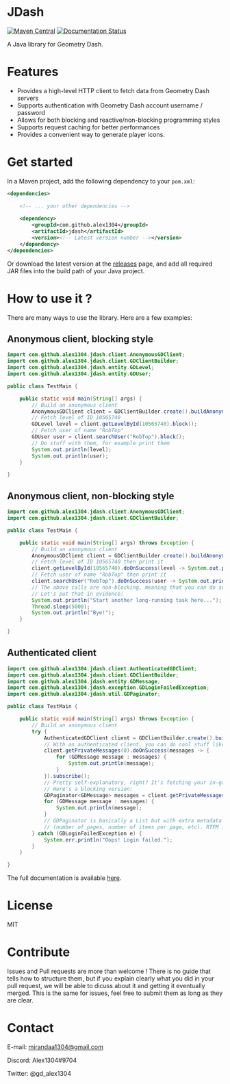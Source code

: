 # JDash

[![Maven Central](https://img.shields.io/maven-central/v/com.github.alex1304/jdash.svg?label=Maven%20Central)](https://search.maven.org/search?q=g:%22com.github.alex1304%22%20AND%20a:%22jdash%22) [![Documentation Status](https://readthedocs.org/projects/jdash/badge/?version=latest)](https://jdash.readthedocs.io/en/latest/?badge=latest)


A Java library for Geometry Dash.

# Features

- Provides a high-level HTTP client to fetch data from Geometry Dash servers
- Supports authentication with Geometry Dash account username / password
- Allows for both blocking and reactive/non-blocking programming styles
- Supports request caching for better performances
- Provides a convenient way to generate player icons.

# Get started

In a Maven project, add the following dependency to your `pom.xml`:

```xml
<dependencies>

	<!-- ... your other dependencies -->
	
	<dependency>
		<groupId>com.github.alex1304</groupId>
		<artifactId>jdash</artifactId>
		<version><!-- Latest version number --></version>
	</dependency>
</dependencies>
```

Or download the latest version at the [releases](https://github.com/Alex1304/jdash/releases) page, and add all required JAR files into the build path of your Java project.

# How to use it ?

There are many ways to use the library. Here are a few examples:

## Anonymous client, blocking style

```Java
import com.github.alex1304.jdash.client.AnonymousGDClient;
import com.github.alex1304.jdash.client.GDClientBuilder;
import com.github.alex1304.jdash.entity.GDLevel;
import com.github.alex1304.jdash.entity.GDUser;

public class TestMain {

	public static void main(String[] args) {
		// Build an anonymous client
		AnonymousGDClient client = GDClientBuilder.create().buildAnonymous();
		// Fetch level of ID 10565740
		GDLevel level = client.getLevelById(10565740).block();
		// Fetch user of name "RobTop"
		GDUser user = client.searchUser("RobTop").block();
		// Do stuff with them, for example print them
		System.out.println(level);
		System.out.println(user);
	}

}

```

## Anonymous client, non-blocking style

```Java
import com.github.alex1304.jdash.client.AnonymousGDClient;
import com.github.alex1304.jdash.client.GDClientBuilder;

public class TestMain {

	public static void main(String[] args) throws Exception {
		// Build an anonymous client
		AnonymousGDClient client = GDClientBuilder.create().buildAnonymous();
		// Fetch level of ID 10565740 then print it
		client.getLevelById(10565740).doOnSuccess(level -> System.out.println(level)).subscribe();
		// Fetch user of name "RobTop" then print it
		client.searchUser("RobTop").doOnSuccess(user -> System.out.println(user)).subscribe();
		// The above calls are non-blocking, meaning that you can do something else in parallel while the client is doing its job!
		// Let's put that in evidence:
		System.out.println("Start another long-running task here...");
		Thread.sleep(5000);
		System.out.println("Bye!");
	}

}

```

## Authenticated client

```Java
import com.github.alex1304.jdash.client.AuthenticatedGDClient;
import com.github.alex1304.jdash.client.GDClientBuilder;
import com.github.alex1304.jdash.entity.GDMessage;
import com.github.alex1304.jdash.exception.GDLoginFailedException;
import com.github.alex1304.jdash.util.GDPaginator;

public class TestMain {

	public static void main(String[] args) throws Exception {
		// Build an anonymous client
		try {
			AuthenticatedGDClient client = GDClientBuilder.create().buildAuthenticated("MyUsername", "MyP@ssw0rd");
			// With an authenticated client, you can do cool stuff like this:
			client.getPrivateMessages(0).doOnSuccess(messages -> {
				for (GDMessage message : messages) {
					System.out.println(message);
				}
			}).subscribe();
			// Pretty self-explanatory, right? It's fetching your in-game private messages!
			// Here's a blocking version:
			GDPaginator<GDMessage> messages = client.getPrivateMessages(0).block();
			for (GDMessage message : messages) {
				System.out.println(message);
			}
			// GDPaginator is basically a List but with extra metadata info related to pagination
			// (number of pages, number of items per page, etc). RTFM for more details.
		} catch (GDLoginFailedException e) {
			System.err.println("Oops! Login failed.");
		}
	}

}

```

The full documentation is available [here](http://jdash.readthedocs.io/en/latest).

# License

MIT

# Contribute

Issues and Pull requests are more than welcome ! There is no guide that tells how to structure them, but if you explain clearly what you did in your pull request, we will be able to dicuss about it and getting it eventually merged. This is the same for issues, feel free to submit them as long as they are clear.

# Contact

E-mail: mirandaa1304@gmail.com

Discord: Alex1304#9704

Twitter: @gd_alex1304
